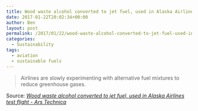 ```yaml
---
title: Wood waste alcohol converted to jet fuel, used in Alaska Airlines test flight
date: 2017-01-22T20:02:34+00:00
author: Ben
layout: post
permalink: /2017/01/22/wood-waste-alcohol-converted-to-jet-fuel-used-in-alaska-airlines-test-flight/
categories:
  - Sustainability
tags:
  - aviation
  - sustainable fuels
---
```

> Airlines are slowly experimenting with alternative fuel mixtures to reduce greenhouse gases.

Source: _[Wood waste alcohol converted to jet fuel, used in Alaska Airlines test flight - Ars Technica](http://arstechnica.com/business/2016/11/wood-waste-alcohol-converted-to-jet-fuel-used-in-alaska-airlines-test-flight/)_